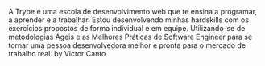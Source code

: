 A Trybe é uma escola de desenvolvimento web que te ensina a programar, a aprender e a trabalhar. Estou desenvolvendo minhas hardskills com os exercícios propostos de forma individual e em equipe. Utilizando-se de metodologias Ágeis e as Melhores Práticas de Software Engineer para se tornar uma pessoa desenvolvedora melhor e pronta para o mercado de trabalho real.
by Victor Canto

